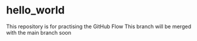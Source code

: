 # hello_world
This repository is for practising the GitHub Flow
This branch will be merged with the main branch soon
